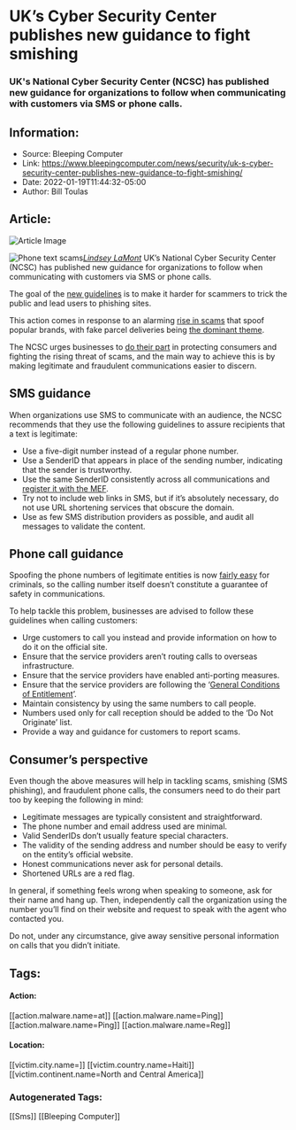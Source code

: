 # UK’s Cyber Security Center publishes new guidance to fight smishing
### UK's National Cyber Security Center (NCSC) has published new guidance for organizations to follow when communicating with customers via SMS or phone calls.

## Information:
+ Source: Bleeping Computer
+ Link: https://www.bleepingcomputer.com/news/security/uk-s-cyber-security-center-publishes-new-guidance-to-fight-smishing/
+ Date: 2022-01-19T11:44:32-05:00
+ Author: Bill Toulas


## Article:
![Article Image](https://www.bleepstatic.com/content/hl-images/2022/01/19/phone-scam-header.jpg)


![Phone text scams](https://www.bleepstatic.com/content/hl-images/2022/01/19/phone-scam-header.jpg)*[Lindsey LaMont](https://unsplash.com/photos/UwnH5jSrdr4)*
UK’s National Cyber Security Center (NCSC) has published new guidance for organizations to follow when communicating with customers via SMS or phone calls.


The goal of the [new guidelines](https://www.ncsc.gov.uk/guidance/business-communications-sms-and-telephone-best-practice) is to make it harder for scammers to trick the public and lead users to phishing sites.


This action comes in response to an alarming [rise in scams](https://conversation.which.co.uk/scams/post-office-fake-delivery-text-message-scam-website/) that spoof popular brands, with fake parcel deliveries being [the dominant theme](https://www.bleepingcomputer.com/news/security/dhl-dethrones-microsoft-as-most-imitated-brand-in-phishing-attacks/).


The NCSC urges businesses to [do their part](https://www.ncsc.gov.uk/news/big-brands-urged-to-scam-proof-messages-to-public) in protecting consumers and fighting the rising threat of scams, and the main way to achieve this is by making legitimate and fraudulent communications easier to discern.


SMS guidance
------------


When organizations use SMS to communicate with an audience, the NCSC recommends that they use the following guidelines to assure recipients that a text is legitimate:


* Use a five-digit number instead of a regular phone number.
* Use a SenderID that appears in place of the sending number, indicating that the sender is trustworthy.
* Use the same SenderID consistently across all communications and [register it with the MEF](https://mobileecosystemforum.com/sms-senderid-protection-registry/).
* Try not to include web links in SMS, but if it’s absolutely necessary, do not use URL shortening services that obscure the domain.
* Use as few SMS distribution providers as possible, and audit all messages to validate the content.

Phone call guidance
-------------------


Spoofing the phone numbers of legitimate entities is now [fairly easy](https://www.bleepingcomputer.com/news/security/fbi-warns-of-rise-in-social-security-scams-spoofing-its-phone-number/) for criminals, so the calling number itself doesn’t constitute a guarantee of safety in communications.


To help tackle this problem, businesses are advised to follow these guidelines when calling customers:


* Urge customers to call you instead and provide information on how to do it on the official site.
* Ensure that the service providers aren’t routing calls to overseas infrastructure.
* Ensure that the service providers have enabled anti-porting measures.
* Ensure that the service providers are following the ‘[General Conditions of Entitlement](https://www.ofcom.org.uk/__data/assets/pdf_file/0021/112692/Consolidated-General-Conditions.pdf)’.
* Maintain consistency by using the same numbers to call people.
* Numbers used only for call reception should be added to the ‘Do Not Originate’ list.
* Provide a way and guidance for customers to report scams.

Consumer’s perspective
----------------------


Even though the above measures will help in tackling scams, smishing (SMS phishing), and fraudulent phone calls, the consumers need to do their part too by keeping the following in mind:


* Legitimate messages are typically consistent and straightforward.
* The phone number and email address used are minimal.
* Valid SenderIDs don’t usually feature special characters.
* The validity of the sending address and number should be easy to verify on the entity’s official website.
* Honest communications never ask for personal details.
* Shortened URLs are a red flag.

In general, if something feels wrong when speaking to someone, ask for their name and hang up. Then, independently call the organization using the number you’ll find on their website and request to speak with the agent who contacted you.


Do not, under any circumstance, give away sensitive personal information on calls that you didn’t initiate.





## Tags:

#### Action:
[[action.malware.name=at]] [[action.malware.name=Ping]] [[action.malware.name=Ping]] [[action.malware.name=Reg]]

#### Location:
[[victim.city.name=]] [[victim.country.name=Haiti]] [[victim.continent.name=North and Central America]]

### Autogenerated Tags:
[[Sms]] [[Bleeping Computer]]

